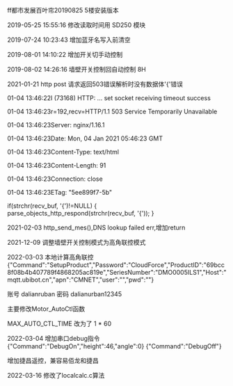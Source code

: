 ff都市发展百叶帘20190825   5楼安装版本

2019-05-25 15:55:16  修改读取时间用 SD250 模块

2019-07-24 10:23:43 增加蓝牙名写入前清空

2019-08-01 14:10:22 增加开关切手动控制

2019-08-02 14:26:16 墙壁开关控制回自动控制 8H

2021-01-21
http post 请求返回503错误解析时没有数据体'{'错误

01-04 13:46:22I (73168) HTTP: ... set socket receiving timeout success

01-04 13:46:23r=192,recv=HTTP/1.1 503 Service Temporarily Unavailable

01-04 13:46:23Server: nginx/1.16.1

01-04 13:46:23Date: Mon, 04 Jan 2021 05:46:23 GMT

01-04 13:46:23Content-Type: text/html

01-04 13:46:23Content-Length: 91

01-04 13:46:23Connection: close

01-04 13:46:23ETag: "5ee899f7-5b"

if(strchr(recv_buf, '{')!=NULL)
{
    parse_objects_http_respond(strchr(recv_buf, '{'));
}

2021-02-03
http_send_mes(),DNS lookup failed err,增加return

2021-12-09
调整墙壁开关控制模式为高角联控模式

2022-03-03
本地计算高角联控
{"Command":"SetupProduct","Password":"CloudForce","ProductID":"69bcc8f08b4b407789f4868205ac819e","SeriesNumber":"DMO0005ILS1","Host":"mqtt.ubibot.cn","apn":"CMNET","user":"","pwd":""}

账号 dalianruban
密码 dalianurban12345

主要修改Motor_AutoCtl函数

MAX_AUTO_CTL_TIME 改为了 1 * 60

2022-03-04
增加串口debug指令
{"Command":"DebugOn","height":46,"angle":0}
{"Command":"DebugOff"}

增加捷昌遥控，兼容易佰龙和捷昌

2022-03-16
修改了localcalc.c算法
